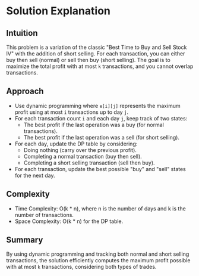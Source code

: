 # Solution Explanation

## Intuition
This problem is a variation of the classic "Best Time to Buy and Sell Stock IV" with the addition of short selling. For each transaction, you can either buy then sell (normal) or sell then buy (short selling). The goal is to maximize the total profit with at most `k` transactions, and you cannot overlap transactions.

## Approach
- Use dynamic programming where `e[i][j]` represents the maximum profit using at most `i` transactions up to day `j`.
- For each transaction count `i` and each day `j`, keep track of two states:
  - The best profit if the last operation was a buy (for normal transactions).
  - The best profit if the last operation was a sell (for short selling).
- For each day, update the DP table by considering:
  - Doing nothing (carry over the previous profit).
  - Completing a normal transaction (buy then sell).
  - Completing a short selling transaction (sell then buy).
- For each transaction, update the best possible "buy" and "sell" states for the next day.

## Complexity
- Time Complexity: O(k * n), where n is the number of days and k is the number of transactions.
- Space Complexity: O(k * n) for the DP table.

## Summary
By using dynamic programming and tracking both normal and short selling transactions, the solution efficiently computes the maximum profit possible with at most `k` transactions, considering both types of trades.
